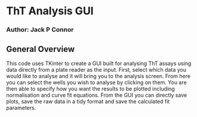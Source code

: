 # ThT Analysis GUI

### Author: Jack P Connor

## General Overview
This code uses TKinter to create a GUI built for analysing ThT assays using data directly from a plate reader as the input.
First, select which data you would like to analyse and it will bring you to the analysis screen. 
From here you can select the wells you wish to analyse by clicking on them. 
You are then able to specify how you want the results to be plotted including normalisation and curve fit equations.
From the GUI you can directly save plots, save the raw data in a tidy format and save the calculated fit parameters.